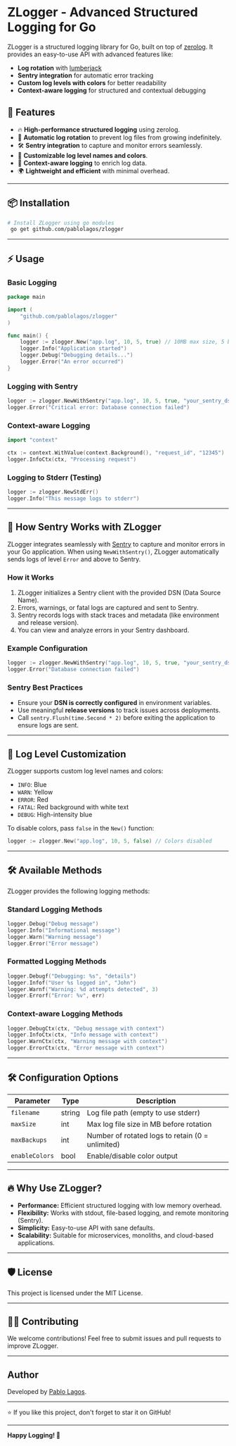 # ZLogger - Advanced Structured Logging for Go

ZLogger is a structured logging library for Go, built on top of [zerolog](https://github.com/rs/zerolog). It provides an easy-to-use API with advanced features like:
- **Log rotation** with [lumberjack](https://github.com/natefinch/lumberjack)
- **Sentry integration** for automatic error tracking
- **Custom log levels with colors** for better readability
- **Context-aware logging** for structured and contextual debugging

## 🚀 Features
- 🔥 **High-performance structured logging** using zerolog.
- 📁 **Automatic log rotation** to prevent log files from growing indefinitely.
- 🛠 **Sentry integration** to capture and monitor errors seamlessly.
- 🎨 **Customizable log level names and colors**.
- 📡 **Context-aware logging** to enrich log data.
- 🌍 **Lightweight and efficient** with minimal overhead.

---

## 📦 Installation
```sh
# Install ZLogger using go modules
 go get github.com/pablolagos/zlogger
```

---

## ⚡ Usage

### **Basic Logging**
```go
package main

import (
	"github.com/pablolagos/zlogger"
)

func main() {
	logger := zlogger.New("app.log", 10, 5, true) // 10MB max size, 5 backups, colors enabled
	logger.Info("Application started")
	logger.Debug("Debugging details...")
	logger.Error("An error occurred")
}
```

### **Logging with Sentry**
```go
logger := zlogger.NewWithSentry("app.log", 10, 5, true, "your_sentry_dsn", "1.0.0", "production")
logger.Error("Critical error: Database connection failed")
```

### **Context-aware Logging**
```go
import "context"

ctx := context.WithValue(context.Background(), "request_id", "12345")
logger.InfoCtx(ctx, "Processing request")
```

### **Logging to Stderr (Testing)**
```go
logger := zlogger.NewStdErr()
logger.Info("This message logs to stderr")
```

---

## 🔔 How Sentry Works with ZLogger
ZLogger integrates seamlessly with [Sentry](https://sentry.io/) to capture and monitor errors in your Go application. When using `NewWithSentry()`, ZLogger automatically sends logs of level `Error` and above to Sentry.

### **How it Works**
1. ZLogger initializes a Sentry client with the provided DSN (Data Source Name).
2. Errors, warnings, or fatal logs are captured and sent to Sentry.
3. Sentry records logs with stack traces and metadata (like environment and release version).
4. You can view and analyze errors in your Sentry dashboard.

### **Example Configuration**
```go
logger := zlogger.NewWithSentry("app.log", 10, 5, true, "your_sentry_dsn", "1.0.0", "production")
logger.Error("Database connection failed")
```

### **Sentry Best Practices**
- Ensure your **DSN is correctly configured** in environment variables.
- Use meaningful **release versions** to track issues across deployments.
- Call `sentry.Flush(time.Second * 2)` before exiting the application to ensure logs are sent.

---

## 🎨 Log Level Customization
ZLogger supports custom log level names and colors:
- `INFO`: Blue
- `WARN`: Yellow
- `ERROR`: Red
- `FATAL`: Red background with white text
- `DEBUG`: High-intensity blue

To disable colors, pass `false` in the `New()` function:
```go
logger := zlogger.New("app.log", 10, 5, false) // Colors disabled
```

---

## 🛠 Available Methods
ZLogger provides the following logging methods:

### **Standard Logging Methods**
```go
logger.Debug("Debug message")
logger.Info("Informational message")
logger.Warn("Warning message")
logger.Error("Error message")
```

### **Formatted Logging Methods**
```go
logger.Debugf("Debugging: %s", "details")
logger.Infof("User %s logged in", "John")
logger.Warnf("Warning: %d attempts detected", 3)
logger.Errorf("Error: %v", err)
```

### **Context-aware Logging Methods**
```go
logger.DebugCtx(ctx, "Debug message with context")
logger.InfoCtx(ctx, "Info message with context")
logger.WarnCtx(ctx, "Warning message with context")
logger.ErrorCtx(ctx, "Error message with context")
```

---

## 🛠 Configuration Options
| Parameter    | Type    | Description |
|-------------|--------|-------------|
| `filename`  | string | Log file path (empty to use stderr) |
| `maxSize`   | int    | Max log file size in MB before rotation |
| `maxBackups`| int    | Number of rotated logs to retain (0 = unlimited) |
| `enableColors` | bool | Enable/disable color output |

---

## 🔥 Why Use ZLogger?
- **Performance:** Efficient structured logging with low memory overhead.
- **Flexibility:** Works with stdout, file-based logging, and remote monitoring (Sentry).
- **Simplicity:** Easy-to-use API with sane defaults.
- **Scalability:** Suitable for microservices, monoliths, and cloud-based applications.

---

## 🛡 License
This project is licensed under the MIT License.

---

## 👨‍💻 Contributing
We welcome contributions! Feel free to submit issues and pull requests to improve ZLogger.

---


## Author

Developed by [Pablo Lagos](https://github.com/pablolagos).

---

⭐ If you like this project, don't forget to star it on GitHub!

---

**Happy Logging! 🚀**
